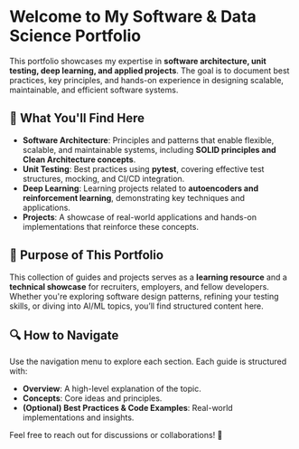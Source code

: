 # Welcome to My Software & Data Science Portfolio

This portfolio showcases my expertise in **software architecture, unit testing, deep learning, and applied projects**. The goal is to document best practices, key principles, and hands-on experience in designing scalable, maintainable, and efficient software systems.

## 📌 What You'll Find Here

- **Software Architecture**: Principles and patterns that enable flexible, scalable, and maintainable systems, including **SOLID principles and Clean Architecture concepts**.
- **Unit Testing**: Best practices using **pytest**, covering effective test structures, mocking, and CI/CD integration.
- **Deep Learning**: Learning projects related to **autoencoders and reinforcement learning**, demonstrating key techniques and applications.
- **Projects**: A showcase of real-world applications and hands-on implementations that reinforce these concepts.

## 🎯 Purpose of This Portfolio

This collection of guides and projects serves as a **learning resource** and a **technical showcase** for recruiters, employers, and fellow developers. Whether you're exploring software design patterns, refining your testing skills, or diving into AI/ML topics, you’ll find structured content here.

## 🔍 How to Navigate

Use the navigation menu to explore each section. Each guide is structured with:

- **Overview**: A high-level explanation of the topic.
- **Concepts**: Core ideas and principles.
- **(Optional) Best Practices & Code Examples**: Real-world implementations and insights.

Feel free to reach out for discussions or collaborations! 🚀